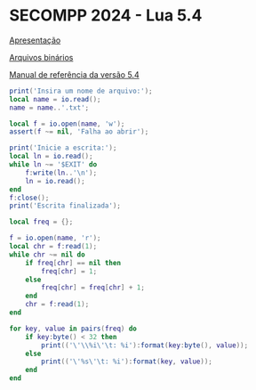 # SECOMPP 2024 - Lua 5.4
[Apresentação](https://docs.google.com/presentation/d/10d6hB7PZQrErfJ_yd9yudUiya_61jO63DfGljCeckw0/edit?usp=sharing)

[Arquivos binários](https://luabinaries.sourceforge.net/download.html)

[Manual de referência da versão 5.4](https://lua.org/manual/5.4/)

```lua
print('Insira um nome de arquivo:');
local name = io.read();
name = name..'.txt';

local f = io.open(name, 'w');
assert(f ~= nil, 'Falha ao abrir');

print('Inicie a escrita:');
local ln = io.read();
while ln ~= '$EXIT' do
    f:write(ln..'\n');
    ln = io.read();
end
f:close();
print('Escrita finalizada');

local freq = {};

f = io.open(name, 'r');
local chr = f:read(1);
while chr ~= nil do
    if freq[chr] == nil then
        freq[chr] = 1;
    else
        freq[chr] = freq[chr] + 1;
    end
    chr = f:read(1);
end

for key, value in pairs(freq) do
    if key:byte() < 32 then
        print(('\'\\%i\'\t: %i'):format(key:byte(), value));
    else
        print(('\'%s\'\t: %i'):format(key, value));
    end
end
```

